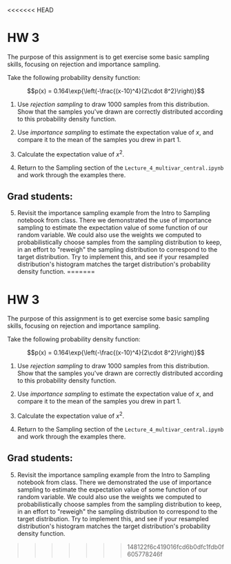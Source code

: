 <<<<<<< HEAD
# HW 3

The purpose of this assignment is to get exercise some basic sampling skills, focusing on rejection and importance sampling.

Take the following probability density function:
```math
p(x) = 0.164\exp{\left(-\frac{(x-10)^4}{2\cdot 8^2}\right)}
```

1. Use _rejection sampling_ to draw 1000 samples from this distribution.  Show that the samples you've drawn are correctly distributed according to this probability density function.

2. Use _importance sampling_ to estimate the expectation value of $x$, and compare it to the mean of the samples you drew in part 1.

3. Calculate the expectation value of $x^2$.

4. Return to the Sampling section of the `Lecture_4_multivar_central.ipynb` and work through the examples there. 

## Grad students:

5. Revisit the importance sampling example from the Intro to Sampling notebook from class.  There we demonstrated the use of importance sampling to estimate the expectation value of some function of our random variable.  We could also use the weights we computed to probabilistically choose samples from the sampling distribution to keep, in an effort to "reweigh" the sampling distribution to correspond to the target distribution.  Try to implement this, and see if your resampled distribution's histogram matches the target distribution's probability density function.
=======
# HW 3

The purpose of this assignment is to get exercise some basic sampling skills, focusing on rejection and importance sampling.

Take the following probability density function:
```math
p(x) = 0.164\exp{\left(-\frac{(x-10)^4}{2\cdot 8^2}\right)}
```

1. Use _rejection sampling_ to draw 1000 samples from this distribution.  Show that the samples you've drawn are correctly distributed according to this probability density function.

2. Use _importance sampling_ to estimate the expectation value of $x$, and compare it to the mean of the samples you drew in part 1.

3. Calculate the expectation value of $x^2$.

4. Return to the Sampling section of the `Lecture_4_multivar_central.ipynb` and work through the examples there. 

## Grad students:

5. Revisit the importance sampling example from the Intro to Sampling notebook from class.  There we demonstrated the use of importance sampling to estimate the expectation value of some function of our random variable.  We could also use the weights we computed to probabilistically choose samples from the sampling distribution to keep, in an effort to "reweigh" the sampling distribution to correspond to the target distribution.  Try to implement this, and see if your resampled distribution's histogram matches the target distribution's probability density function.
>>>>>>> 148122f6c419016fcd6b0dfc1fdb0f605778246f
